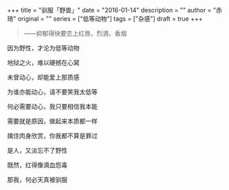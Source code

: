+++
title = "驯服「野兽」"
date = "2016-01-14"
description = ""
author = "赤琦"
original = ""
series = ["低等动物"]
tags = ["杂感"]
draft = true
+++

> ——抑郁得快要恋上红唇，烈酒，香烟

因为野性，才沦为低等动物

地狱之火，难以硬撼在心窝

未曾动心，却能爱上那质感


为谁亦能动心，请不要笑我太低等

何必需要动心，我只要相信我本能

需要就是原因，做起来本质都一样

擒住肉身欣赏，你我都不算是罪过


是人，又淡忘不了野性

既然，红得像滴血怨毒

那我，何必天真被驯服
